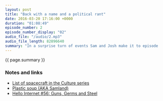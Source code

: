 ```yaml
---
layout: post
title: "Back with a name and a political rant"
date: 2016-03-20 17:16:00 +0000
duration: "01:08:49"
episode_number: 2
episode_number_display: "02"
audio_file: "/audio/2.mp3"
audio_file_length: 82896640
summary: "In a surprise turn of events Sam and Josh make it to episode 2 to discuss human evolution, the Apple/FBI situation and Josh's disillusionment at the state of UK politics."
---
```

{{ page.summary }}

### Notes and links
- [List of spacecraft in the Culture series](https://en.wikipedia.org/wiki/List_of_spacecraft_in_the_Culture_series)
- [Plastic soup (AKA Samland)](https://en.wikipedia.org/wiki/Great_Pacific_garbage_patch)
- [Hello Internet #56: Guns, Germs and Steel](http://www.hellointernet.fm/podcast/56)
